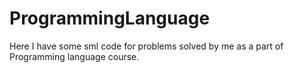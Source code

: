 # ProgrammingLanguage
Here I have some sml code for problems solved by me as a part of Programming language course.
